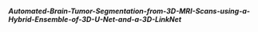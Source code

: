 #####  Automated-Brain-Tumor-Segmentation-from-3D-MRI-Scans-using-a-Hybrid-Ensemble-of-3D-U-Net-and-a-3D-LinkNet
